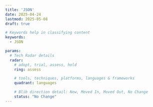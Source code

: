 ```yaml
---
title: 'JSON'
date: 2025-04-24
lastmod: 2025-05-08
draft: true

# Keywords help in classifying content
keywords:
  - JSON

params:
  # Tech Radar details
  radar:
    # adopt, trial, assess, hold
    ring: assess

    # tools, techniques, platforms, languages & frameworks
    quadrant: languages

    # Blib direction detail: New, Moved In, Moved Out, No Change
    status: "No Change"
---
```


<!-- TODO: Add a Summary -->

<!--more-->

<!-- TODO: Add additional info -->
